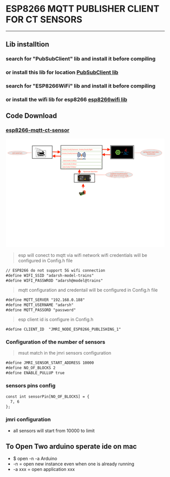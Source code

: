 # ESP8266 MQTT PUBLISHER CLIENT FOR CT SENSORS 

---
## Lib installtion 

### search for "PubSubClient" lib and install it before compiling 
### or install this lib for location [PubSubClient lib ](https://github.com/Adarsh-Model-Trains/jmri-mqtt-spring-transformer-wireless-eco-system/raw/main/lib/pubsubclient.zip)

### search for "ESP8266WiFi" lib and install it before compiling 
### or install the wifi lib for esp8266 [esp8266wifi lib](https://github.com/Adarsh-Model-Trains/jmri-mqtt-spring-transformer-wireless-eco-system/raw/main/lib/ESP8266WiFi.zip)


## Code Download 
### [esp8266-mqtt-ct-sensor](https://github.com/Adarsh-Model-Trains/jmri-mqtt-spring-transformer-wireless-eco-system/raw/v1.production/ESP-SOLUTIONS/zip/esp8266-mqtt-ct-sensor.zip)


![img](../../image/dig11.png)

> esp will conect to mqtt via wifi network 
> wifi credentials will be configured in Config.h file 
```
// ESP8266 do not support 5G wifi connection
#define WIFI_SSID "adarsh-model-trains"
#define WIFI_PASSWROD "adarsh@model@trains"
```
> mqtt configuration and credentail will be configured in Config.h file 
```
#define MQTT_SERVER "192.168.0.188"
#define MQTT_USERNAME "adarsh"
#define MQTT_PASSORD "password"
```

> esp client id is configure in Config.h 
```
#define CLIENT_ID  "JMRI_NODE_ESP8266_PUBLISHING_1"

```

### Configuration of the number of sensors 
> msut match in the jmri sensors configuration  
```
#define JMRI_SENSOR_START_ADDRESS 10000
#define NO_OF_BLOCKS 2
#define ENABLE_PULLUP true
```

### sensors pins config
```
const int sensorPin[NO_OF_BLOCKS] = {
  7, 6
};
```


### jmri configuration 
* all sensors will start from 10000 to limit 

## To Open Two arduino sperate ide on mac 
* $ open -n -a Arduino
* -n = open new instance even when one is already running
* -a xxx = open application xxx

